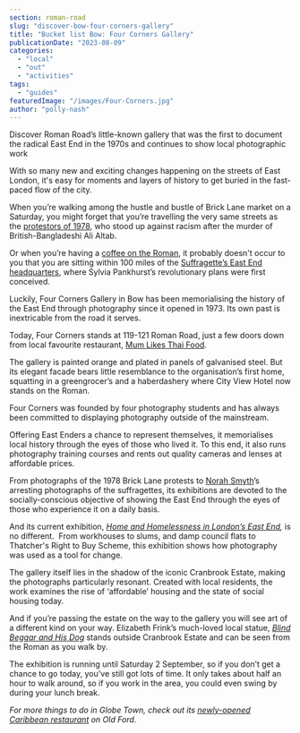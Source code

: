 ```yaml
---
section: roman-road
slug: "discover-bow-four-corners-gallery"
title: "Bucket list Bow: Four Corners Gallery"
publicationDate: "2023-08-09"
categories: 
  - "local"
  - "out"
  - "activities"
tags: 
  - "guides"
featuredImage: "/images/Four-Corners.jpg"
author: "polly-nash"
---
```


Discover Roman Road’s little-known gallery that was the first to document the radical East End in the 1970s and continues to show local photographic work

With so many new and exciting changes happening on the streets of East London, it's easy for moments and layers of history to get buried in the fast-paced flow of the city. 

When you’re walking among the hustle and bustle of Brick Lane market on a Saturday, you might forget that you’re travelling the very same streets as the [protestors of 1978](https://whitechapellondon.co.uk/1978-whitechapel-anti-racism/), who stood up against racism after the murder of British-Bangladeshi Ali Altab. 

Or when you’re having a [coffee on the Roman](https://romanroadlondon.com/best-coffee-places/), it probably doesn't occur to you that you are sitting within 100 miles of the [Suffragette’s East End headquarters](https://romanroadlondon.com/bows-suffragette-secrets-sylvia-pankhurst-east-end-suffrage/), where Sylvia Pankhurst’s revolutionary plans were first conceived. 

Luckily, Four Corners Gallery in Bow has been memorialising the history of the East End through photography since it opened in 1973. Its own past is inextricable from the road it serves. 

Today, Four Corners stands at 119-121 Roman Road, just a few doors down from local favourite restaurant, [Mum Likes Thai Food](https://romanroadlondon.com/mum-likes-thai-food-restaurant-opens/). 

The gallery is painted orange and plated in panels of galvanised steel. But its elegant facade bears little resemblance to the organisation’s first home, squatting in a greengrocer’s and a haberdashery where City View Hotel now stands on the Roman. 

Four Corners was founded by four photography students and has always been committed to displaying photography outside of the mainstream. 

Offering East Enders a chance to represent themselves, it memorialises local history through the eyes of those who lived it. To this end, it also runs photography training courses and rents out quality cameras and lenses at affordable prices. 

From photographs of the 1978 Brick Lane protests to [Norah Smyth](https://www.theguardian.com/culture/gallery/2018/oct/29/east-end-suffragettes-the-photographs-of-norah-smyth-in-pictures)’s arresting photographs of the suffragettes, its exhibitions are devoted to the socially-conscious objective of showing the East End through the eyes of those who experience it on a daily basis. 

And its current exhibition, _[Home and Homelessness in London’s East End](http://romanroadlondon.com/homelessness-housing-photographs-tower-hamlets/),_ is no different.  From workhouses to slums, and damp council flats to Thatcher's Right to Buy Scheme, this exhibition shows how photography was used as a tool for change. 

The gallery itself lies in the shadow of the iconic Cranbrook Estate, making the photographs particularly resonant. Created with local residents, the work examines the rise of ‘affordable’ housing and the state of social housing today. 

And if you’re passing the estate on the way to the gallery you will see art of a different kind on your way. Elizabeth Frink’s much-loved local statue, [_Blind Beggar and His Dog_](https://romanroadlondon.com/best-statues-monuments-to-see-tower-hamlets/) stands outside Cranbrook Estate and can be seen from the Roman as you walk by.  

The exhibition is running until Saturday 2 September, so if you don’t get a chance to go today, you’ve still got lots of time. It only takes about half an hour to walk around, so if you work in the area, you could even swing by during your lunch break. 

_For more things to do in Globe Town, check out its_ [_newly-opened Caribbean restaurant_](https://romanroadlondon.com/vital-foodz-vegan-caribbean-restaurant-globe-town-opens/) _on Old Ford._ 


